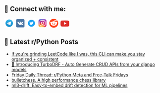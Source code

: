 ## 🔎 Connect with me:
[<img src="https://github.com/bullbesh/bullbesh/blob/main/images/Telegram.png" width="32" height="32" />](https://t.me/bullbesh)
[<img src="https://github.com/bullbesh/bullbesh/blob/main/images/VK.png" width="32" height="32" />](https://vk.com/bullbesh)
[<img src="https://github.com/bullbesh/bullbesh/blob/main/images/Twitter.png" width="32" height="32" />](https://twitter.com/bullbesh1)
[<img src="https://github.com/bullbesh/bullbesh/blob/main/images/Instagram.png" width="32" height="32" />](https://www.instagram.com/bullbesh)
[<img src="https://github.com/bullbesh/bullbesh/blob/main/images/Reddit.png" width="32" height="32" />](https://www.reddit.com/user/bullbesh)
[<img src="https://github.com/bullbesh/bullbesh/blob/main/images/YouTube.png" width="32" height="32" />](https://www.youtube.com/channel/UCtfjRs6uzgq5mfm8S06WTcg)

## 📕 Latest r/Python Posts
<!-- BLOG-POST-LIST:START -->
- [If you&#39;re grinding LeetCode like I was, this CLI can make you stay organized + consistent](https://www.reddit.com/r/Python/comments/1kyzcdd/if_youre_grinding_leetcode_like_i_was_this_cli/)
- [🎉 Introducing TurboDRF - Auto Generate CRUD APIs from your django models](https://www.reddit.com/r/Python/comments/1kyywn0/introducing_turbodrf_auto_generate_crud_apis_from/)
- [Friday Daily Thread: r/Python Meta and Free-Talk Fridays](https://www.reddit.com/r/Python/comments/1kyq5i2/friday_daily_thread_rpython_meta_and_freetalk/)
- [bulletchess, A high performance chess library](https://www.reddit.com/r/Python/comments/1kyoyds/bulletchess_a_high_performance_chess_library/)
- [ml3-drift: Easy-to-embed drift detection for ML pipelines](https://www.reddit.com/r/Python/comments/1kyoldp/ml3drift_easytoembed_drift_detection_for_ml/)
<!-- BLOG-POST-LIST:END -->
